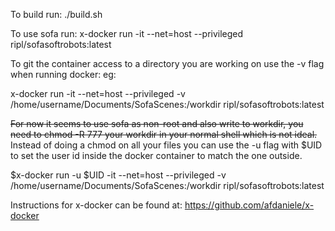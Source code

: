To build run: ./build.sh

To use sofa run: x-docker run -it --net=host --privileged ripl/sofasoftrobots:latest 

To git the container access to a directory you are working on use the -v flag when running docker: eg:


x-docker run -it --net=host --privileged -v /home/username/Documents/SofaScenes:/workdir ripl/sofasoftrobots:latest


~~For now it seems to use sofa as non-root and also write to workdir, you need to chmod -R 777 your workdir in your normal shell which is not ideal.~~
Instead of doing a chmod on all your files you can use the -u flag with $UID to set the user id inside the docker container to match the one outside. 

$x-docker run -u $UID -it --net=host --privileged -v /home/username/Documents/SofaScenes:/workdir ripl/sofasoftrobots:latest

Instructions for x-docker can be found at: https://github.com/afdaniele/x-docker

